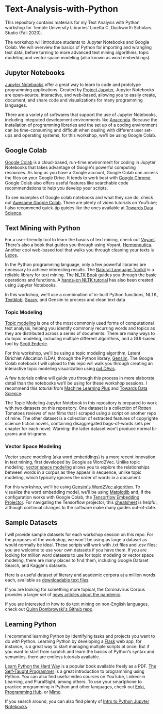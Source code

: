# Text-Analysis-with-Python

This repository contains materials for my Text Analysis with Python workshop for Temple University Libraries' Loretta C. Duckworth Scholars Studio (Fall 2020).

The workshop will introduce students to Jupyter Notebooks and Google Colab. We will overview the basics of Python for importing and wrangling text data, before turning to more advanced text mining algorithms, topic modeling and vector space modeling (also known as word embeddings).

## Jupyter Notebooks

[Jupyter Notebooks](https://github.com/jupyter/notebook) offer a great way to learn to code and prototype programming applications. Created by [Project Jupyter](https://jupyter.org/), Jupyter Notebooks are open-source, interactive, and web-based, allowing you to easily create, document, and share code and visualizations for many programming languages.

There are a variety of softwares that support the use of Jupyter Notebooks, including integrated development environments like [Anaconda](https://docs.anaconda.com/anaconda/navigator/). Because the installation of programming libraries and the set up of a coding environment can be time-consuming and difficult when dealing with different user set-ups and operating systems, for this workshop, we'll be using Google Colab.

## Google Colab

[Google Colab](https://colab.research.google.com/notebooks/intro.ipynb#recent=true) is a cloud-based, run-time environment for coding in Jupyter Notebooks that takes advantage of Google's powerful computing resources. As long as you have a Google account, Google Colab can access the files on your Google Drive. It tends to work best with [Google Chrome](https://www.google.com/chrome/index.html). Google Colab also offers useful features like searchable code recommendations to help you develop your scripts. 

To see examples of Google colab notebooks and what they can do, check out [Awesome Google Colab](https://github.com/firmai/awesome-google-colab). There are plenty of video tutorials on YouTube; I also recommend quick-tip guides like the ones available at [Towards Data Science](https://towardsdatascience.com/10-tips-for-a-better-google-colab-experience-33f8fe721b82).

## Text Mining with Python

For a user-friendly tool to learn the basics of text mining, check out [Voyant](https://voyant-tools.org/). There's also a book that guides you through using Voyant, [Hermeneutica](https://mitpress.mit.edu/books/hermeneutica). Another cool web-based tool that walks you through cleaning your texts is [Lexos](http://lexos.wheatoncollege.edu/upload).

In the Python programming language, only a few powerful libraries are necessary to achieve interesting results. The [Natural Language Toolkit](https://www.nltk.org) is a reliable library for text mining. The [NLTK Book](https://www.nltk.org/book/) guides you through the basic operations and functions. A [hands-on NLTK tutorial](https://github.com/hb20007/hands-on-nltk-tutorial) has also been created using Jupyter Notebooks.

In this workshop, we'll use a combination of in-built Python functions, NLTK, [Textblob](https://textblob.readthedocs.io/en/dev/), [Spacy](https://spacy.io/), and Gensim to process and clean text data.

### Topic Modeling

[Topic modeling](http://journalofdigitalhumanities.org/2-1/topic-modeling-a-basic-introduction-by-megan-r-brett/) is one of the most commonly used forms of computational text analysis, helping you identify commonly recurring words and topics as they are distributed across a series of documents. There are many ways to do topic modeling, including multiple different algorithms, and a GUI-based tool by [Scott Enderle](https://github.com/senderle/topic-modeling-tool).

For this workshop, we'll be using a topic modeling algorithm, Latent Dirichlet Allocation (LDA), through the Python library, [Gensim](https://radimrehurek.com/gensim/). The Google Colab notebook I will upload to this repo will walk you through creating an interactive topic modeling visualization using [pyLDAvis](https://github.com/bmabey/pyLDAvis).

A few tutorials online will guide you through this process in more elaborate detail than the notebooks we'll be using for these workshop sessions. I recommend this toturial from [Machine Learning Plus](https://www.machinelearningplus.com/nlp/topic-modeling-gensim-python/) and [Towards Data Science](https://towardsdatascience.com/topic-modelling-in-python-with-nltk-and-gensim-4ef03213cd21).

The Topic Modeling Jupyter Notebook in this repository is prepared to work with two datasets on this repository. One dataset is a collection of Rotten Tomatoes reviews of war films that I scraped using a script on another repo of mine. The other dataset is a collection of extracted features of copyrighte science fiction novels, containing disaggregated bags-of-words sets per chapter for each novel. Warning: the latter dataset won't produce normal bi-grams and tri-grams.

### Vector Space Modeling

Vector space modeling (aka word embeddings) is a more recent innovation in text mining, first developed by Google as Word2Vec. Unlike topic modeling, [vector space modeling](http://bookworm.benschmidt.org/posts/2015-10-25-Word-Embeddings.html) allows you to explore the relationships between words in a corpus as they appear in sequence, unlike topic modeling, which typically ignores the order of words in a document. 

For this workshop, we'll be using [Gensim's Word2Vec algorithm](https://radimrehurek.com/gensim/auto_examples/tutorials/run_word2vec.html). To visualize the word embedding model, we'll be using [Matplotlib](https://matplotlib.org/) and, if the configuration works with Google Colab, the [Tensorflow Embedding Projector](https://projector.tensorflow.org/). For navigating the Tensorflow projector, this [cheatsheet](https://github.com/louishenrifranc/Tensorflow-Cheatsheet) is helpful, although continual changes to the software make many guides out-of-date.

## Sample Datasets

I will provide sample datasets for each workshop session on this repo. For the purposes of the workshop, we won't be using as large a dataset as would normally be ideal. These scripts will work with .txt files and .csv files; you are welcome to use your own datasets if you have them. If you are looking for million word datasets to use for topic modeling or vector space modeling, there are many places to find them, including Google Dataset Search, and Kaggle's datasets. 

Here is a useful dataset of literary and academic corpora at a million words each, available as [downloadable text files](http://www.thegrammarlab.com/?nor-portfolio=1000000-word-sample-corpora).

If you are looking for something more topical, the Coronavirus Corpus provides a larger set of [news articles about the pandemic](https://www.english-corpora.org/corona/).

If you are interested in how to do text mining on non-English languages, check out [Quinn Dombrowski's Github repo](https://github.com/multilingual-dh/nlp-resources).

## Learning Python 

I recommend learning Python by identifying tasks and projects you want to do *with* Python. Learning Python by developing a [Flask](https://flask.palletsprojects.com/en/1.1.x/) web app, for instance, is a great way to start managing multiple scripts at once. But if you want to start from scratch and learn the basics of Python's syntax and semantics, there are endless tutorials available. 

[Learn Python the Hard Way](https://learntocodetogether.com/learn-python-the-hard-way-free-ebook-download/) is a popular book available freely as a PDF. [The Self-Taught Programmer](https://www.goodreads.com/book/show/51941365-the-self-taught-programmer) is a great introduction to programming using Python. You can also find useful video courses on YouTube, Linked-in Learning, and PluralSight, among others. To use your smartphone to practice programming in Python and other languages, check out [Enki](https://play.google.com/store/apps/details?id=com.enki.insights&hl=en_US&gl=US), [Programming Hub](https://programminghub.io/), or [Mimo](https://getmimo.com/).

If you search around, you can also find plenty of [Intro to Python Jupyter Notebooks](https://jupyter.brynmawr.edu/services/public/dblank/CS245%20Programming%20Languages/2016-Fall/Labs/Chapter%2002%20-%20Introduction%20to%20Python.ipynb).

